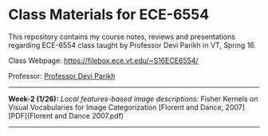 # Class Materials for ECE-6554
This repository contains my course notes, reviews and presentations regarding ECE-6554 class taught by Professor Devi Parikh in VT, Spring 16.

Class Webpage: https://filebox.ece.vt.edu/~S16ECE6554/

Professor: [Professor Devi Parikh](https://filebox.ece.vt.edu/~parikh/)

---
**Week-2 (1/26):** *Local features-based image descriptions:*
Fisher Kernels on Visual Vocabularies for Image Categorization [Florent and Dance, 2007] [PDF](Florent and Dance 2007.pdf)

---
